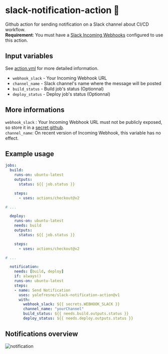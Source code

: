 # slack-notification-action 💬 
Github action for sending notification on a Slack channel about CI/CD workflow.  
**Requirement**:
You must have a [Slack Incoming Webhooks](https://api.slack.com/messaging/webhooks) configured to use this action.

## Input variables

See [action.yml](./action.yml) for more detailed information.

* `webhook_slack` - Your Incoming Webhook URL
* `channel_name` - Slack channel's name where the message will be posted
* `build_status` - Build job's status (Optionnal)
* `deploy_status` - Deploy job's status (Optionnal)

## More informations
`webhook_slack` : Your Incoming Webhook URL must not be publicly exposed, so store it in a [secret github](https://docs.github.com/en/actions/reference/encrypted-secrets).  
`channel_name`: On recent version of Incoming Webhook, this variable has no effect.

## Example usage

```yaml
jobs:
  build:
    runs-on: ubuntu-latest
    outputs:
      status: ${{ job.status }}

    steps:
      - uses: actions/checkout@v2

# ...

  deploy:
    runs-on: ubuntu-latest
    needs: build
    outputs:
      status: ${{ job.status }}

    steps:
      - uses: actions/checkout@v2

# ...

  notification:
    needs: [build, deploy]
    if: always()
    runs-on: ubuntu-latest
    steps:
    - name: Send Notification
      uses: yalefresne/slack-notification-action@v1
      with:
        webhook_slack: ${{ secrets.WEBHOOK_SLACK }}
        channel_name: "yourChannel"
        build_status: ${{ needs.build.outputs.status }}
        deploy_status: ${{ needs.deploy.outputs.status }}
```

## Notifications overview
![notification](./images/notifications.png)
